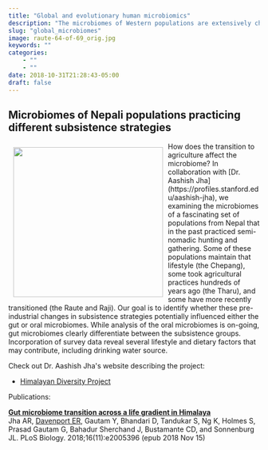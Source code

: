 ```yaml
---
title: "Global and evolutionary human microbiomics"
description: "The microbiomes of Western populations are extensively characterized, but what can we learn about microbiome function from global populations?"
slug: "global_microbiomes"
image: raute-64-of-69_orig.jpg
keywords: ""
categories: 
    - ""
    - ""
date: 2018-10-31T21:28:43-05:00
draft: false
---
```



## <span class="align_left"><i class="fa fa-angle-double-left fa-1x"></i><b>Microbiomes of Nepali populations practicing different subsistence strategies</b><i class="fa fa-angle-double-right fa-1x"></i></span>

<img style="margin: 10px; float: left" src="/img/research/nepal_fig.png" width="300" height="300">  
How does the transition to agriculture affect the microbiome? In collaboration with [Dr. Aashish Jha](https://profiles.stanford.edu/aashish-jha), we examining the microbiomes of a fascinating set of populations from Nepal that in the past practiced semi-nomadic hunting and gathering. 
Some of these populations maintain that lifestyle (the Chepang), some took agricultural practices hundreds of years ago (the Tharu), and some have more recently transitioned (the Raute and Raji). 
Our goal is to identify whether these pre-industrial changes in subsistence strategies potentially influenced either the gut or oral microbiomes. 
While analysis of the oral microbiomes is on-going, gut microbiomes clearly differentiate between the subsistence groups. 
Incorporation of survey data reveal several lifestyle and dietary factors that may contribute, including drinking water source. 

<br clear="all">

Check out Dr. Aashish Jha's website describing the project:  
- [Himalayan Diversity Project](http://www.himalayandiversityproject.org/about.html)

Publications:

<i class="fa fa-newspaper-o"></i> [**Gut microbiome transition across a life gradient in Himalaya**](https://journals.plos.org/plosbiology/article?id=10.1371/journal.pbio.2005396)  
Jha AR, <u>Davenport ER</u>, Gautam Y, Bhandari D, Tandukar S, Ng K, Holmes S, Prasad Gautam G, Bahadur Sherchand J, Bustamante CD, and Sonnenburg JL.  PLoS Biology. 2018;16(11):e2005396 (epub 2018 Nov 15)



